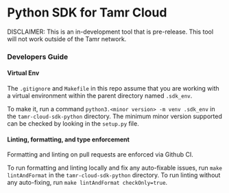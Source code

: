 # Python SDK for Tamr Cloud

DISCLAIMER: This is an in-development tool that is pre-release. This tool will not work outside of the Tamr network.

### Developers Guide

#### Virtual Env

The `.gitignore` and `Makefile` in this repo assume that you are working with a virtual
environment within the parent directory named `.sdk_env`.

To make it, run a command `python3.<minor version> -m venv .sdk_env` in the `tamr-cloud-sdk-python` directory. The minimum minor version supported can be checked by looking in the `setup.py` file. 

#### Linting, formatting, and type enforcement

Formatting and linting on pull requests are enforced via Github CI.

To run formatting and linting locally and fix any auto-fixable issues, run `make lintAndFormat` in the `tamr-cloud-sdk-python` directory.
To run linting without any auto-fixing, run `make lintAndFormat checkOnly=true`. 
